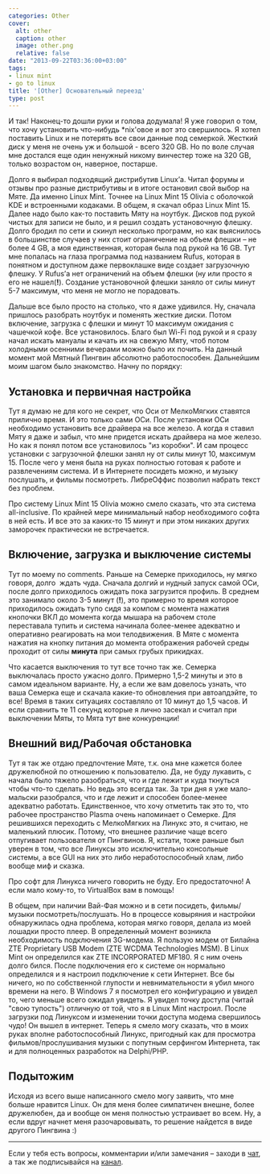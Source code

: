 ```yaml
---
categories: Other
cover:
  alt: other
  caption: other
  image: other.png
  relative: false
date: "2013-09-22T03:36:00+03:00"
tags:
- linux mint
- go to linux
title: '[Other] Основательный переезд'
type: post
---
```


И так! Наконец-то дошли руки и голова додумала! Я уже говорил о том, что хочу установить что-нибудь *nix'овое и вот это свершилось. Я хотел поставить Linux и не потерять все свои данные под семеркой. Жесткий диск у меня не очень уж и большой - всего 320 GB. Но по воле случая мне достался еще один ненужный никому винчестер тоже на 320 GB, только возрастом он, наверное, постарше.

Долго я выбирал подходящий дистрибутив Linux’а. Читал форумы и отзывы про разные дистрибутивы и в итоге остановил свой выбор на Мяте. Да именно Linux Mint. Точнее на Linux Mint 15 Olivia с оболочкой KDE и встроенными кодаками. В общем, я скачал образ Linux Mint 15. Далее надо было как-то поставить Мяту на ноутбук. Дисков под рукой чистых для записи не было, и я решил создать установочную флешку. Долго бродил по сети и скинул несколько программ, но как выяснилось в большинстве случаев у них стоит ограничение на объем флешки – не более 4 GB, а моя единственная, которая была под рукой на 16 GB. Тут мне попалась на глаза программа под названием Rufus, которая в понятном и доступном даже первоклашке виде создает загрузочную флешку. У Rufus’а нет ограничений на объем флешки (ну или просто я его не нашел(**!**). Создание установочной флешки заняло от силы минут 5-7 максимум, что меня не могло не порадовать.

Дальше все было просто на столько, что я даже удивился. Ну, сначала пришлось разобрать ноутбук и поменять жесткие диски. Потом включение, загрузка с флешки и минут 10 максимум ожидания с чашечкой кофе. Все установилось. Благо был Wi-Fi под рукой и я сразу начал искать мануалы и качать их на свежую Мяту, чтоб потом холодными осенними вечерами можно было их почить. На данный момент мой Мятный Пингвин абсолютно работоспособен. Дальнейшим моим шагом было знакомство. Начну по порядку:

## Установка и первичная настройка

Тут я думаю не для кого не секрет, что Оси от МелкоМягких ставятся прилично время. И это только сами ОСи. После установки ОСи необходимо установить все драйвера на все железо. А когда я ставил Мяту я даже и забыл, что мне придется искать драйвера на мое железо. Но как я понял потом все установилось "из коробки". И сам процесс установки с загрузочной флешки занял ну от силы минут 10, максимум 15. После чего у меня была на руках полностью готовая к работе и развлечениям система. И в Интернете посидеть можно, и музыку послушать, и фильмы посмотреть. ЛибреОффис позволил набрать текст без проблем.

Про систему Linux Mint 15 Olivia можно смело сказать, что эта система all-inclusive. По крайней мере минимальный набор необходимого софта в ней есть. И все это за каких-то 15 минут и при этом никаких других заморочек практически не встречается.

## Включение, загрузка и выключение системы

Тут по моему no comments. Раньше на Семерке приходилось, ну мягко говоря, долго  ждать чуда. Сначала долгий и нудный запуск самой ОСи, после долго приходилось ожидать пока загрузится профиль. В среднем это занимало около 3-5 минут (**!**), это примерно то время которое приходилось ожидать тупо сидя за компом с момента нажатия кнопочки ВКЛ до момента когда мышара на рабочем столе переставала тупить и система начинала более-менее адекватно и оперативно реагировать на мои телодвижения. В Мяте с момента нажатия на кнопку питания до момента отображения рабочей среды проходит от силы **минута** при самых грубых прикидках.

Что касается выключения то тут все точно так же. Семерка выключалась просто ужасно долго. Примерно 1,5-2 минуты и это в самом идеальном варианте. Ну, а если же вам довелось узнать, что ваша Семерка еще и скачала какие-то обновления при автоапдэйте, то все! Время в таких ситуациях составляло от 10 минут до 1,5 часов. И если сравнить те 11 секунд которые я лично засекал и считал при выключении Мяты, то Мята тут вне конкуренции!

## Внешний вид/Рабочая обстановка

Тут я так же отдаю предпочтение Мяте, т.к. она мне кажется более дружелюбной по отношению к пользователю. Да, не буду лукавить, с начала было тяжело разобраться, что и где лежит и куда ткнуться чтобы что-то сделать. Но ведь это всегда так. За три дня я уже мало-мальски разобрался, что и где лежит и способен более-менее адекватно работать. Единственное, что хочу отметить так это то, что рабочее пространство Plasma очень напоминает о Семерке. Для решившихся переходить с МелкоМягких на Линукс это, я считаю, не маленький плюсик. Потому, что внешнее различие чаще всего отпугивает пользователя от Пингвинов. Я, кстати, тоже раньше был уверен в том, что все Линуксы это исключительно консольные системы, а все GUI на них это либо неработоспособный хлам, либо вообще миф и сказка.

Про софт для Линукса ничего говорить не буду. Его предостаточно! А если мало кому-то, то VirtualBox вам в помощь!

В общем, при наличии Вай-Фая можно и в сети посидеть, фильмы/музыки посмотреть/послушать. Но в процессе ковыряния и настройки обнаружилась одна проблема, которая мягко говоря, делала из моей лошадки просто плеер. В определенный момент возникла необходимость подключения 3G-модема. Я пользую модем от Билайна ZTE Proprietary USB Modem (ZTE WCDMA Technologies MSM). В Linux Mint он определился как ZTE INCORPORATED MF180. Я с ним очень долго бился. После подключения его к системе он нормально определился и я настроил подключение к сети Интернет. Все бы ничего, но по собственной глупости и невнимательности я убил много времени на него. В Windows 7 я посмотрел его конфигурацию и увидел то, чего меньше всего ожидал увидеть. Я увидел точку доступа (читай "свою тупость") отличную от той, что я в Linux Mint настроил. После загрузки под Линуксом и изменении точки доступа модема свершилось чудо! Он вышел в интернет. Теперь я смело могу сказать, что в моих руках вполне работоспособный Линукс, пригодный как для просмотра фильмов/прослушивания музыки с попутным серфингом Интернета, так и для полноценных разработок на Delphi/PHP.

## Подытожим

Исходя из всего выше написанного смело могу заявить, что мне больше нравится Linux. Он для меня более симпатичен внешне, более дружелюбен, да и вообще он меня полностью устраивает во всем. Ну, а если вдруг начнет меня разочаровывать, то решение найдется в виде другого Пингвина :)

---
Если у тебя есть вопросы, комментарии и/или замечания – заходи в [чат](https://ttttt.me/jtprogru_chat), а так же подписывайся на [канал](https://ttttt.me/jtprogru_channel).

